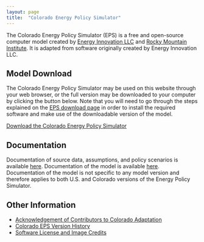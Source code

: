 ```yaml
---
layout: page
title:  "Colorado Energy Policy Simulator"
---
```


The Colorado Energy Policy Simulator (EPS) is a free and open-source computer model created by [Energy Innovation LLC](https://energyinnovation.org/) and [Rocky Mountain Institute](https://rmi.org/).  It is adapted from software originally created by Energy Innovation LLC.

## Model Download

The Colorado Energy Policy Simulator may be used on this website through your web browser, or the full version may be downloaded to your computer by clicking the button below.  Note that you will need to go through the steps explained on the [EPS download page](https://us.energypolicy.solutions/docs/download.html) in order to install the required software and make use of the downloadable version of the model.

<p><a href="https://github.com/Energy-Innovation/eps-colorado/archive/refs/tags/3.1.1.2.zip" class="btn">Download the Colorado Energy Policy Simulator</a></p>

## Documentation

Documentation of source data, assumptions, and policy scenarios is available [here](https://github.com/Energy-Innovation/eps-colorado/blob/main/Colorado%20EPS%20Scenario%20Assumptions.pdf). Documentation of the model is available [here](https://us.energypolicy.solutions/docs/index.html).  Documentation of the model is not specific to any model version and therefore applies to both U.S. and Colorado versions of the Energy Policy Simulator.

## Other Information

* [Acknowledgement of Contributors to Colorado Adaptation](acknowledgement.html)
* [Colorado EPS Version History](version-history.html)
* [Software License and Image Credits](software-license.html)



